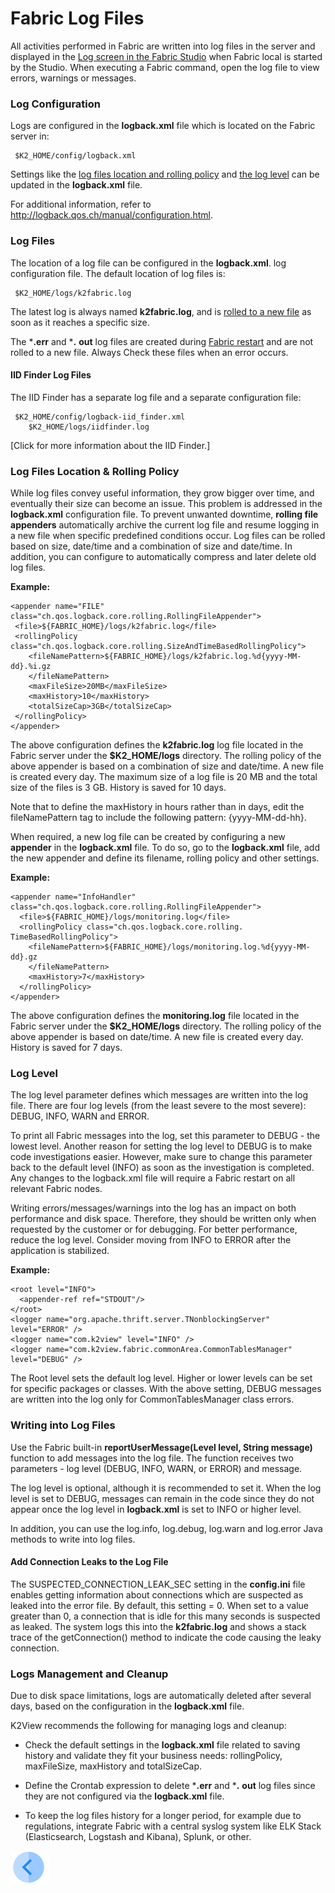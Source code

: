 # Fabric Log Files

All activities performed in Fabric are written into log files in the server and displayed in the [Log screen in the Fabric Studio](/articles/13_LUDB_viewer_and_studio_debug_capabilities/02_fabric_studio_log_files.md) when Fabric local is started by the Studio. When executing a Fabric command, open the log file to view errors, warnings or messages.

### Log Configuration

Logs are configured in the **logback.xml** file which is located on the Fabric server in:

<pre><code>	$K2_HOME/config/logback.xml</code></pre>
 
Settings like the [log files location and rolling policy](/articles/21_Fabric_troubleshooting/02_Fabric_troubleshooting_log_files.md#log-files-location--rolling-policy) and [the log level](/articles/21_Fabric_troubleshooting/02_Fabric_troubleshooting_log_files.md#log-level) can be updated in the **logback.xml** file.  

For additional information, refer to http://logback.qos.ch/manual/configuration.html.

### Log Files 

The location of a log file can be configured in the **logback.xml**. log configuration file. The default location of log files is:

<pre><code>	$K2_HOME/logs/k2fabric.log</code></pre> 

The latest log is always named **k2fabric.log**, and is [rolled to a new file](/articles/21_Fabric_troubleshooting/02_Fabric_troubleshooting_log_files.md#log-files-location--rolling-policy) as soon as it reaches a specific size. 

The ***.err** and ***.** **out** log files are created during [Fabric restart]( /articles/02_fabric_architecture/03_fabric_basics_getting_started.md#k2fabric-restart) and are not rolled to a new file. Always Check these files when an error occurs. 

#### **IID Finder Log Files**

The IID Finder has a separate log file and a separate configuration file:

<pre><code>	$K2_HOME/config/logback-iid_finder.xml
	$K2_HOME/logs/iidfinder.log
</code></pre>

[Click for more information about the IID Finder.]

### **Log Files Location & Rolling Policy**

While log files convey useful information, they grow bigger over time, and eventually their size can become an issue. This problem is addressed in the **logback.xml** configuration file. To prevent unwanted downtime, **rolling file appenders** automatically archive the current log file and resume logging in a new file when specific predefined conditions occur. Log files can be rolled based on size, date/time and a combination of size and date/time. In addition, you can configure to automatically compress and later delete old log files.

**Example:**
~~~
<appender name="FILE" class="ch.qos.logback.core.rolling.RollingFileAppender">
 <file>${FABRIC_HOME}/logs/k2fabric.log</file>
 <rollingPolicy class="ch.qos.logback.core.rolling.SizeAndTimeBasedRollingPolicy">
 	<fileNamePattern>${FABRIC_HOME}/logs/k2fabric.log.%d{yyyy-MM-dd}.%i.gz 
 	</fileNamePattern>
 	<maxFileSize>20MB</maxFileSize>
 	<maxHistory>10</maxHistory>
	<totalSizeCap>3GB</totalSizeCap>
 </rollingPolicy>
</appender>
~~~

The above configuration defines the **k2fabric.log** log file located in the Fabric server under the **$K2_HOME/logs** directory. The rolling policy of the above appender is based on a combination of size and date/time. A new file is created every day. The maximum size of a log file is 20 MB and the total size of the files is 3 GB. History is saved for 10 days. 

Note that to define the maxHistory in hours rather than in days, edit the fileNamePattern tag to include the following pattern: {yyyy-MM-dd-hh}.
 
When required, a new log file can be created by configuring a new **appender** in the **logback.xml** file. To do so, go to the **logback.xml** file, add the new appender and define its filename, rolling policy and other settings.

**Example:**
~~~
<appender name="InfoHandler" class="ch.qos.logback.core.rolling.RollingFileAppender">
  <file>${FABRIC_HOME}/logs/monitoring.log</file>
  <rollingPolicy class="ch.qos.logback.core.rolling. TimeBasedRollingPolicy">
  	<fileNamePattern>${FABRIC_HOME}/logs/monitoring.log.%d{yyyy-MM-dd}.gz  
 	</fileNamePattern>
 	<maxHistory>7</maxHistory>
  </rollingPolicy>
</appender>
~~~

The above configuration defines the **monitoring.log** file located in the Fabric server under the **$K2_HOME/logs** directory. The rolling policy of the above appender is based on date/time. A new file is created every day. History is saved for 7 days. 

### **Log Level**
The log level parameter defines which messages are written into the log file. There are four log levels (from the least severe to the most severe): DEBUG, INFO, WARN and ERROR. 

To print all Fabric messages into the log, set this parameter to DEBUG - the lowest level. Another reason for setting the log level to DEBUG is to make code investigations easier. However, make sure to change this parameter back to the default level (INFO) as soon as the investigation is completed. Any changes to the logback.xml file will require a Fabric restart on all relevant Fabric nodes.

Writing errors/messages/warnings into the log has an impact on both performance and disk space. Therefore, they should be written only when requested by the customer or for debugging. For better performance, reduce the log level. Consider moving from INFO to ERROR after the application is stabilized. 

**Example:**

~~~
<root level="INFO">
  <appender-ref ref="STDOUT"/>
</root>
<logger name="org.apache.thrift.server.TNonblockingServer" level="ERROR" />
<logger name="com.k2view" level="INFO" />
<logger name="com.k2view.fabric.commonArea.CommonTablesManager" level="DEBUG" />
~~~

The Root level sets the default log level. Higher or lower levels can be set for specific packages or classes. With the above setting, DEBUG messages are written into the log only for CommonTablesManager class errors.

### Writing into Log Files
Use the Fabric built-in **reportUserMessage(Level level, String message)** function to add messages into the log file. The function receives two parameters - log level (DEBUG, INFO, WARN, or ERROR) and message.

The log level is optional, although it is recommended to set it. When the log level is set to DEBUG, messages can remain in the code  since they do not appear once the log level in **logback.xml** is set to INFO or higher level.

In addition, you can use the log.info, log.debug, log.warn and log.error Java methods to write into log files. 

####  Add Connection Leaks to the Log File
The SUSPECTED_CONNECTION_LEAK_SEC setting in the **config.ini** file enables getting information about connections which are suspected as leaked into the error file. By default, this setting = 0. When set to a value greater than 0, a connection that is idle for this many seconds is suspected as leaked. The system logs this into the **k2fabric.log** and shows a stack trace of the getConnection() method to indicate the code causing the leaky connection.


### Logs Management and Cleanup
Due to disk space limitations, logs are automatically deleted after several days, based on the configuration in the **logback.xml** file. 

K2View recommends the following for managing logs and cleanup:

- Check the default settings in the **logback.xml** file related to saving history and validate they fit your business needs:
rollingPolicy, maxFileSize, maxHistory and totalSizeCap. 
	
- Define the Crontab expression to delete ***.err** and ***.** **out** log files since they are not configured via the **logback.xml** file. 

- To keep the log files history for a longer period, for example due to regulations, integrate Fabric with a central syslog system like ELK Stack (Elasticsearch, Logstash and Kibana), Splunk, or other. 


[![Previous](/articles/images/Previous.png)](/articles/21_Fabric_troubleshooting/01_Fabric_troubleshooting_overview.md)
